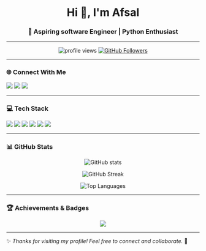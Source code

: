 
<!-- Profile Header -->
<h1 align="center">Hi 👋, I'm Afsal</h1>
<h3 align="center">🚀 Aspiring software Engineer | Python Enthusiast</h3>

---

<!-- Profile Views & Followers -->
<p align="center">
  <img src="https://komarev.com/ghpvc/?username=cse-afsal&label=Profile%20Views&color=0e75b6&style=flat" alt="profile views" /> 
  <a href="https://github.com/cse-afsal?tab=followers"><img src="https://img.shields.io/github/followers/cse-afsal?label=Followers&style=social" alt="GitHub Followers"></a>
</p>

---

### 🌐 Connect With Me
<p align="left">
<a href="mailto:cse.afxal@gmail.com"><img src="https://img.shields.io/badge/Gmail-D14836?style=for-the-badge&logo=gmail&logoColor=white"></a>
<a href="https://www.linkedin.com/in/YOUR_LINKEDIN/"><img src="https://img.shields.io/badge/LinkedIn-0077B5?style=for-the-badge&logo=linkedin&logoColor=white"></a>
<a href="https://YOURPORTFOLIO.com"><img src="https://img.shields.io/badge/Portfolio-FF5722?style=for-the-badge&logo=firefox&logoColor=white"></a>
</p>

---

### 💻 Tech Stack
<p align="left">
  <img src="https://img.shields.io/badge/Python-3776AB?style=for-the-badge&logo=python&logoColor=white">
  <img src="https://img.shields.io/badge/Django-092E20?style=for-the-badge&logo=django&logoColor=white">
  <img src="https://img.shields.io/badge/JavaScript-F7DF1E?style=for-the-badge&logo=javascript&logoColor=black">
  <img src="https://img.shields.io/badge/React-20232A?style=for-the-badge&logo=react&logoColor=61DAFB">
  <img src="https://img.shields.io/badge/HTML5-E34F26?style=for-the-badge&logo=html5&logoColor=white">
  <img src="https://img.shields.io/badge/CSS3-1572B6?style=for-the-badge&logo=css3&logoColor=white">
</p>

---

### 📊 GitHub Stats
<p align="center">
  <img src="https://github-readme-stats.vercel.app/api?username=YOUR_USERNAME&show_icons=true&theme=radical" alt="GitHub stats" />
</p>

<p align="center">
  <img src="https://streak-stats.demolab.com?user=YOUR_USERNAME&theme=radical&hide_border=true" alt="GitHub Streak" />
</p>

<p align="center">
  <img src="https://github-readme-stats.vercel.app/api/top-langs/?username=cse-afsal&layout=compact&theme=radical" alt="Top Languages" />
</p>

---

### 🏆 Achievements & Badges
<p align="center">
  <img src="https://github-profile-trophy.vercel.app/?username=cse-afsal&theme=onedark&no-frame=true&row=1&column=7" />
</p>

---

✨ *Thanks for visiting my profile! Feel free to connect and collaborate.* 🚀
